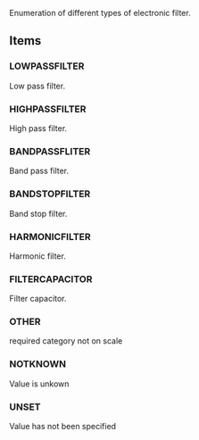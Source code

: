 Enumeration of different types of electronic filter.

<!-- end of short definition -->


## Items

### LOWPASSFILTER
Low pass filter.

### HIGHPASSFILTER
High pass filter.

### BANDPASSFLITER
Band pass filter.

### BANDSTOPFILTER
Band stop filter.

### HARMONICFILTER
Harmonic filter.

### FILTERCAPACITOR
Filter capacitor.

### OTHER
required category not on scale

### NOTKNOWN
Value is unkown

### UNSET
Value has not been specified
